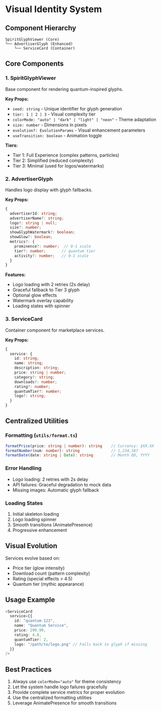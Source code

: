 # Visual Identity System

## Component Hierarchy

```
SpiritGlyphViewer (Core)
└── AdvertiserGlyph (Enhanced)
    └── ServiceCard (Container)
```

## Core Components

### 1. SpiritGlyphViewer
Base component for rendering quantum-inspired glyphs.

**Key Props:**
- `seed: string` - Unique identifier for glyph generation
- `tier: 1 | 2 | 3` - Visual complexity tier
- `colorMode: "auto" | "dark" | "light" | "neon"` - Theme adaptation
- `size: number` - Dimensions in pixels
- `evolution?: EvolutionParams` - Visual enhancement parameters
- `useTransition: boolean` - Animation toggle

**Tiers:**
- Tier 1: Full Experience (complex patterns, particles)
- Tier 2: Simplified (reduced complexity)
- Tier 3: Minimal (used for logos/watermarks)

### 2. AdvertiserGlyph
Handles logo display with glyph fallbacks.

**Key Props:**
```typescript
{
  advertiserId: string;
  advertiserName?: string;
  logo?: string | null;
  size?: number;
  showGlyphWatermark?: boolean;
  showGlow?: boolean;
  metrics?: {
    prominence?: number;  // 0-1 scale
    tier?: number;       // quantum tier
    activity?: number;   // 0-1 scale
  }
}
```

**Features:**
- Logo loading with 2 retries (2s delay)
- Graceful fallback to Tier 3 glyph
- Optional glow effects
- Watermark overlay capability
- Loading states with spinner

### 3. ServiceCard
Container component for marketplace services.

**Key Props:**
```typescript
{
  service: {
    id: string;
    name: string;
    description: string;
    price: string | number;
    category?: string;
    downloads?: number;
    rating?: number;
    quantumTier?: number;
    logo?: string;
  }
}
```

## Centralized Utilities

### Formatting (`utils/format.ts`)
```typescript
formatPrice(price: string | number): string    // Currency: $XX.XX
formatNumber(num: number): string              // 1,234,567
formatDate(date: string | Date): string        // Month DD, YYYY
```

### Error Handling
- Logo loading: 2 retries with 2s delay
- API failures: Graceful degradation to mock data
- Missing images: Automatic glyph fallback

### Loading States
1. Initial skeleton loading
2. Logo loading spinner
3. Smooth transitions (AnimatePresence)
4. Progressive enhancement

## Visual Evolution

Services evolve based on:
- Price tier (glow intensity)
- Download count (pattern complexity)
- Rating (special effects > 4.5)
- Quantum tier (mythic appearance)

## Usage Example

```typescript
<ServiceCard
  service={{
    id: "quantum-123",
    name: "Quantum Service",
    price: 299.99,
    rating: 4.8,
    quantumTier: 2,
    logo: "/path/to/logo.png" // Falls back to glyph if missing
  }}
/>
```

## Best Practices

1. Always use `colorMode="auto"` for theme consistency
2. Let the system handle logo failures gracefully
3. Provide complete service metrics for proper evolution
4. Use the centralized formatting utilities
5. Leverage AnimatePresence for smooth transitions 